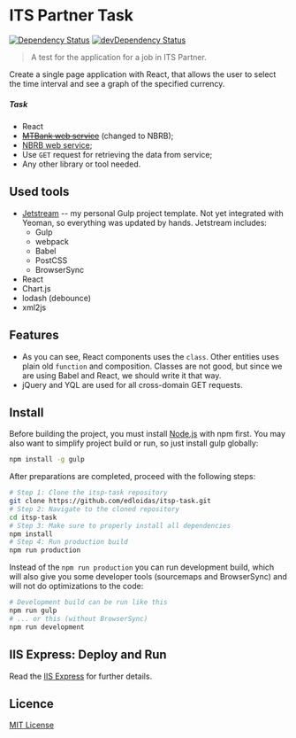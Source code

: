 ITS Partner Task
================

[![Dependency Status](https://david-dm.org/edloidas/itsp-task.svg)](https://david-dm.org/edloidas/itsp-task)
[![devDependency Status](https://david-dm.org/edloidas/itsp-task/dev-status.svg)](https://david-dm.org/edloidas/itsp-task#info=devDependencies)

> A test for the application for a job in ITS Partner.

Create a single page application with React, that allows the user to select the time interval and see a graph of the specified currency.

##### Task #####

* React
* ~~[MTBank web service](http://www.mtbank.by/private/currency)~~ (changed to NBRB);
* [NBRB web service](http://www.nbrb.by/statistics/Rates/XML/);
* Use `GET` request for retrieving the data from service;
* Any other library or tool needed.


## Used tools ##

* [Jetstream](https://github.com/edloidas/jetstream) -- my personal Gulp project template. Not yet integrated with Yeoman, so everything was updated by hands. Jetstream includes:
	- Gulp
	- webpack
	- Babel
	- PostCSS
	- BrowserSync
* React
* Chart.js
* lodash (debounce)
* xml2js

## Features ##

* As you can see, React components uses the `class`. Other entities uses plain old `function` and composition. Classes are not good, but since we are using Babel and React, we should write it that way.
* jQuery and YQL are used for all cross-domain GET requests.


## Install ##

Before building the project, you must install [Node.js](https://nodejs.org/en/) with npm first.
You may also want to simplify project build or run, so just install gulp globally:
```bash
npm install -g gulp
```

After preparations are completed, proceed with the following steps:

```bash
# Step 1: Clone the itsp-task repository
git clone https://github.com/edloidas/itsp-task.git
# Step 2: Navigate to the cloned repository
cd itsp-task
# Step 3: Make sure to properly install all dependencies
npm install
# Step 4: Run production build
npm run production
```
Instead of the `npm run production` you can run development build, which will also give you some developer tools (sourcemaps and BrowserSync) and will not do optimizations to the code:

```bash
# Development build can be run like this
npm run gulp
# ... or this (without BrowserSync)
npm run development
```

## IIS Express: Deploy and Run ##

Read the [IIS Express](IISEXPRESS.md) for further details.


## Licence ##

[MIT License](LICENSE)
